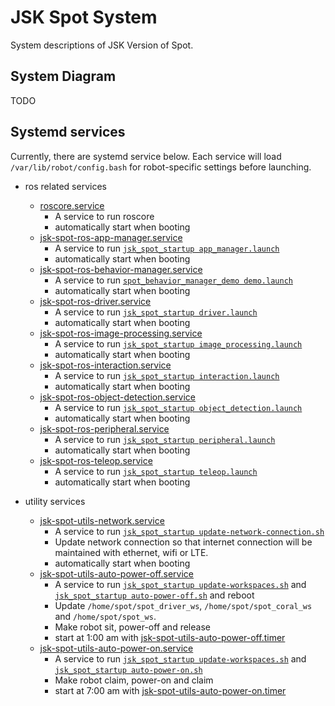 # JSK Spot System

System descriptions of JSK Version of Spot.

## System Diagram

TODO

## Systemd services

Currently, there are systemd service below.
Each service will load `/var/lib/robot/config.bash` for robot-specific settings before launching.

- ros related services
  - [roscore.service](./jsk_spot_startup/services/roscore.service)
    - A service to run roscore
    - automatically start when booting
  - [jsk-spot-ros-app-manager.service](./jsk_spot_startup/services/jsk-spot-ros-app-manager.service)
    - A service to run [`jsk_spot_startup app_manager.launch`](./jsk_spot_startup/launch/include/app_manager.launch)
    - automatically start when booting
  - [jsk-spot-ros-behavior-manager.service](./jsk_spot_startup/services/jsk-spot-ros-behavior-manager.service)
    - A service to run [`spot_behavior_manager_demo demo.launch`](./jsk_spot_behaviors/spot_behavior_manager_demo/launch/demo.launch)
    - automatically start when booting
  - [jsk-spot-ros-driver.service](./jsk_spot_startup/services/jsk-spot-ros-driver.service)
    - A service to run [`jsk_spot_startup driver.launch`](./jsk_spot_startup/launch/include/driver.launch)
    - automatically start when booting
  - [jsk-spot-ros-image-processing.service](./jsk_spot_startup/services/jsk-spot-ros-image-processing.service)
    - A service to run [`jsk_spot_startup image_processing.launch`](./jsk_spot_startup/launch/include/image_processing.launch)
    - automatically start when booting
  - [jsk-spot-ros-interaction.service](./jsk_spot_startup/services/jsk-spot-ros-interaction.service)
    - A service to run [`jsk_spot_startup interaction.launch`](./jsk_spot_startup/launch/include/interaction.launch)
    - automatically start when booting
  - [jsk-spot-ros-object-detection.service](./jsk_spot_startup/services/jsk-spot-ros-object-detection.service)
    - A service to run [`jsk_spot_startup object_detection.launch`](./jsk_spot_startup/launch/include/object_detection.launch)
    - automatically start when booting
  - [jsk-spot-ros-peripheral.service](./jsk_spot_startup/services/jsk-spot-ros-peripheral.service)
    - A service to run [`jsk_spot_startup peripheral.launch`](./jsk_spot_startup/launch/include/peripheral.launch)
    - automatically start when booting
  - [jsk-spot-ros-teleop.service](./jsk_spot_startup/services/jsk-spot-ros-teleop.service)
    - A service to run [`jsk_spot_startup teleop.launch`](./jsk_spot_startup/launch/include/teleop.launch)
    - automatically start when booting

- utility services
  - [jsk-spot-utils-network.service](./jsk_spot_startup/services/jsk-spot-utils-network.service)
    - A service to run [`jsk_spot_startup update-network-connection.sh`](./jsk_spot_startup/scripts/update-network-connection.sh)
    - Update network connection so that internet connection will be maintained with ethernet, wifi or LTE.
    - automatically start when booting
  - [jsk-spot-utils-auto-power-off.service](./jsk_spot_startup/services/jsk-spot-utils-auto-power-off.service)
    - A service to run [`jsk_spot_startup update-workspaces.sh`](./jsk_spot_startup/scripts/update-workspaces.sh) and [`jsk_spot_startup auto-power-off.sh`](./jsk_spot_startup/scripts/auto-power-off.sh) and reboot
    - Update `/home/spot/spot_driver_ws`, `/home/spot/spot_coral_ws` and `/home/spot/spot_ws`.
    - Make robot sit, power-off and release
    - start at 1:00 am with [jsk-spot-utils-auto-power-off.timer](./jsk_spot_startup/services/jsk-spot-utils-auto-power-off.timer)
  - [jsk-spot-utils-auto-power-on.service](./jsk_spot_startup/services/jsk-spot-utils-auto-power-on.service)
    - A service to run [`jsk_spot_startup update-workspaces.sh`](./jsk_spot_startup/scripts/update-workspaces.sh) and [`jsk_spot_startup auto-power-on.sh`](./jsk_spot_startup/scripts/auto-power-on.sh)
    - Make robot claim, power-on and claim
    - start at 7:00 am with [jsk-spot-utils-auto-power-on.timer](./jsk_spot_startup/services/jsk-spot-utils-auto-power-on.timer)

